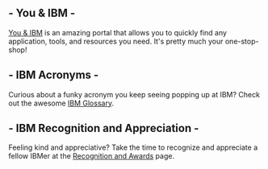 ## - You & IBM -
[You & IBM](https://w3.ibm.com/youandibm/us/topics) is an amazing portal that allows you to quickly find any application, tools, and resources you need. It's pretty much your one-stop-shop!

## - IBM Acronyms -
Curious about a funky acronym you keep seeing popping up at IBM? Check out the awesome [IBM Glossary](https://w3.ibm.com/transform/worksmart/docs/Glossary.html#m).

## - IBM Recognition and Appreciation -
Feeling kind and appreciative? Take the time to recognize and appreciate a fellow IBMer at the [Recognition and Awards](https://w3.ibm.com/hr/web/recognition/) page.
